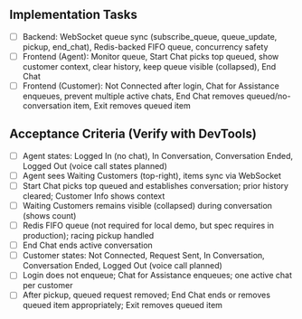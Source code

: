 ## Implementation Tasks
- [ ] Backend: WebSocket queue sync (subscribe_queue, queue_update, pickup, end_chat), Redis-backed FIFO queue, concurrency safety
- [ ] Frontend (Agent): Monitor queue, Start Chat picks top queued, show customer context, clear history, keep queue visible (collapsed), End Chat
- [ ] Frontend (Customer): Not Connected after login, Chat for Assistance enqueues, prevent multiple active chats, End Chat removes queued/no-conversation item, Exit removes queued item

## Acceptance Criteria (Verify with DevTools)
- [ ] Agent states: Logged In (no chat), In Conversation, Conversation Ended, Logged Out (voice call states planned)
- [ ] Agent sees Waiting Customers (top-right), items sync via WebSocket
- [ ] Start Chat picks top queued and establishes conversation; prior history cleared; Customer Info shows context
- [ ] Waiting Customers remains visible (collapsed) during conversation (shows count)
- [ ] Redis FIFO queue (not required for local demo, but spec requires in production); racing pickup handled
- [ ] End Chat ends active conversation
- [ ] Customer states: Not Connected, Request Sent, In Conversation, Conversation Ended, Logged Out (voice call planned)
- [ ] Login does not enqueue; Chat for Assistance enqueues; one active chat per customer
- [ ] After pickup, queued request removed; End Chat ends or removes queued item appropriately; Exit removes queued item
